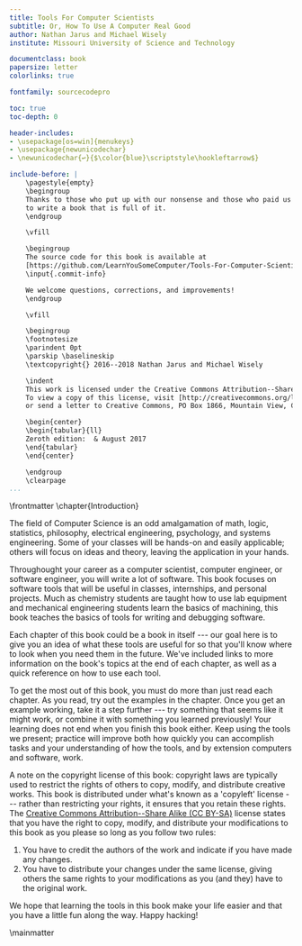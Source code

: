 ```yaml
---
title: Tools For Computer Scientists
subtitle: Or, How To Use A Computer Real Good
author: Nathan Jarus and Michael Wisely
institute: Missouri University of Science and Technology

documentclass: book
papersize: letter
colorlinks: true

fontfamily: sourcecodepro

toc: true
toc-depth: 0

header-includes:
- \usepackage[os=win]{menukeys}
- \usepackage{newunicodechar}
- \newunicodechar{↩}{$\color{blue}\scriptstyle\hookleftarrow$}

include-before: |
    \pagestyle{empty}
    \begingroup
    Thanks to those who put up with our nonsense and those who paid us
    to write a book that is full of it.
    \endgroup

    \vfill

    \begingroup
    The source code for this book is available at
    [https://github.com/LearnYouSomeComputer/Tools-For-Computer-Scientists](https://github.com/LearnYouSomeComputer/Tools-For-Computer-Scientists).
    \input{.commit-info}

    We welcome questions, corrections, and improvements!
    \endgroup

    \vfill

    \begingroup
    \footnotesize
    \parindent 0pt
    \parskip \baselineskip
    \textcopyright{} 2016--2018 Nathan Jarus and Michael Wisely

    \indent
    This work is licensed under the Creative Commons Attribution--ShareAlike 4.0 International License.
    To view a copy of this license, visit [http://creativecommons.org/licenses/by-sa/4.0/](http://creativecommons.org/licenses/by-sa/4.0/)
    or send a letter to Creative Commons, PO Box 1866, Mountain View, CA 94042, USA.

    \begin{center}
    \begin{tabular}{ll}
    Zeroth edition:  & August 2017
    \end{tabular}
    \end{center}

    \endgroup
    \clearpage
...
```


\frontmatter
\chapter{Introduction}

The field of Computer Science is an odd amalgamation of math, logic, statistics, philosophy, electrical engineering, psychology, and systems engineering.
Some of your classes will be hands-on and easily applicable; others will focus on ideas and theory, leaving the application in your hands.

Throughought your career as a computer scientist, computer engineer, or software engineer, you will write a lot of software.
This book focuses on software tools that will be useful in classes, internships, and personal projects.
Much as chemistry students are taught how to use lab equipment and mechanical engineering students learn the basics of machining,
this book teaches the basics of tools for writing and debugging software.

Each chapter of this book could be a book in itself --- our goal here is to give you an idea of what these tools are useful for
so that you'll know where to look when you need them in the future.
We've included links to more information on the book's topics at the end of each chapter, as well as a quick reference on how to use each tool.

To get the most out of this book, you must do more than just read each chapter.
As you read, try out the examples in the chapter.
Once you get an example working, take it a step further --- try something that seems like it might work, or combine it with something you learned previously!
Your learning does not end when you finish this book either.
Keep using the tools we present; practice will improve both how quickly you can accomplish tasks and your understanding of how
the tools, and by extension computers and software, work.

A note on the copyright license of this book: copyright laws are typically used to restrict the rights of others to copy, modify, and distribute creative works.
This book is distributed under what's known as a 'copyleft' license --- rather than restricting your rights, it ensures that you retain these rights.
The [Creative Commons Attribution--Share Alike (CC BY-SA)](http://creativecommons.org/licenses/by-sa/4.0/) license states that you have the right to copy, modify, and distribute your modifications to this book
as you please so long as you follow two rules:

1. You have to credit the authors of the work and indicate if you have made any changes.
2. You have to distribute your changes under the same license, giving others the same rights to your modifications as you (and they) have to the original work.

We hope that learning the tools in this book make your life easier and that you have a little fun along the way.
Happy hacking!

\mainmatter
